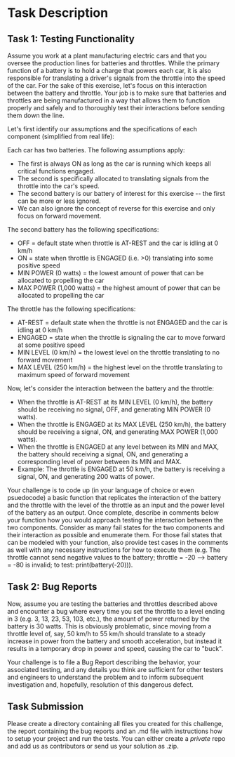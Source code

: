 # Task Description #

## Task 1: Testing Functionality ##

Assume you work at a plant manufacturing electric cars and that you oversee the production lines for batteries and throttles. While the primary function of a battery is to hold a charge that powers each car, it is also responsible for translating a driver's signals from the throttle into the speed of the car. For the sake of this exercise, let's focus on this interaction between the battery and throttle. Your job is to make sure that batteries and throttles are being manufactured in a way that allows them to function properly and safely and to thoroughly test their interactions before sending them down the line.

Let's first identify our assumptions and the specifications of each component (simplified from real life):

Each car has two batteries. The following assumptions apply:

* The first is always ON as long as the car is running which keeps all critical functions engaged.
* The second is specifically allocated to translating signals from the throttle into the car's speed.
* The second battery is our battery of interest for this exercise -- the first can be more or less ignored.
* We can also ignore the concept of reverse for this exercise and only focus on forward movement.

The second battery has the following specifications:

* OFF = default state when throttle is AT-REST and the car is idling at 0 km/h
* ON = state when throttle is ENGAGED (i.e. >0) translating into some positive speed
* MIN POWER (0 watts) = the lowest amount of power that can be allocated to propelling the car
* MAX POWER (1,000 watts) = the highest amount of power that can be allocated to propelling the car

The throttle has the following specifications:

* AT-REST = default state when the throttle is not ENGAGED and the car is idling at 0 km/h
* ENGAGED = state when the throttle is signaling the car to move forward at some positive speed
* MIN LEVEL (0 km/h) = the lowest level on the throttle translating to no forward movement
* MAX LEVEL (250 km/h) = the highest level on the throttle translating to maximum speed of forward movement

Now, let's consider the interaction between the battery and the throttle:

* When the throttle is AT-REST at its MIN LEVEL (0 km/h), the battery should be receiving no signal, OFF, and generating MIN POWER (0 watts).
* When the throttle is ENGAGED at its MAX LEVEL (250 km/h), the battery should be receiving a signal, ON, and generating MAX POWER (1,000 watts).
* When the throttle is ENGAGED at any level between its MIN and MAX, the battery should receiving a signal, ON, and generating a corresponding level of power between its MIN and MAX.
* Example: The throttle is ENGAGED at 50 km/h, the battery is receiving a signal, ON, and generating 200 watts of power.

Your challenge is to code up (in your language of choice or even psuedocode) a basic function that replicates the interaction of the battery and the throttle with the level of the throttle as an input and the power level of the battery as an output. Once complete, describe in comments below your function how you would approach testing the interaction between the two components. Consider as many fail states for the two components and their interaction as possible and enumerate them. For those fail states that can be modeled with your function, also provide test cases in the comments as well with any necessary instructions for how to execute them (e.g. The throttle cannot send negative values to the battery; throttle = -20 --> battery = -80 is invalid; to test: print(battery(-20))). 

## Task 2: Bug Reports ##

Now, assume you are testing the batteries and throttles described above and encounter a bug where every time you set the throttle to a level ending in 3 (e.g. 3, 13, 23, 53, 103, etc.), the amount of power returned by the battery is 30 watts. This is obviously problematic, since moving from a throttle level of, say, 50 km/h to 55 km/h should translate to a steady increase in power from the battery and smooth acceleration, but instead it results in a temporary drop in power and speed, causing the car to "buck".

Your challenge is to file a Bug Report describing the behavior, your associated testing, and any details you think are sufficient for other testers and engineers to understand the problem and to inform subsequent investigation and, hopefully, resolution of this dangerous defect.

## Task Submission ##

Please create a directory containing all files you created for this challenge, the report containing the bug reports and an .md file with instructions how to setup your project and run the tests. You can either create a *private* repo and add us as contributors or send us your solution as .zip.